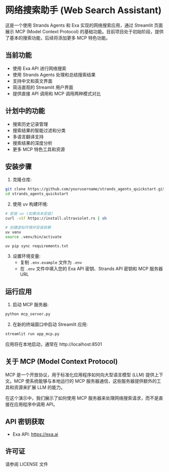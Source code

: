 # 网络搜索助手 (Web Search Assistant)

这是一个使用 Strands Agents 和 Exa 实现的网络搜索应用，通过 Streamlit 页面展示 MCP (Model Context Protocol) 的基础功能。目前项目处于初始阶段，提供了基本的搜索功能，后续将添加更多 MCP 特色功能。

## 当前功能

- 使用 Exa API 进行网络搜索
- 使用 Strands Agents 处理和总结搜索结果
- 支持中文和英文界面
- 简洁直观的 Streamlit 用户界面
- 提供直接 API 调用和 MCP 调用两种模式对比

## 计划中的功能

- 搜索历史记录管理
- 搜索结果的智能过滤和分类
- 多语言翻译支持
- 搜索结果的深度分析
- 更多 MCP 特色工具和资源

## 安装步骤

1. 克隆仓库:
```bash
git clone https://github.com/yourusername/strands_agents_quickstart.git
cd strands_agents_quickstart
```

2. 使用 uv 构建环境:
```bash
# 安装 uv (如果尚未安装)
curl -sSf https://install.ultraviolet.rs | sh

# 创建虚拟环境并安装依赖
uv venv
source .venv/bin/activate

uv pip sync requirements.txt
```

3. 设置环境变量:
   - 复制 `.env.example` 文件为 `.env`
   - 在 `.env` 文件中填入您的 Exa API 密钥、Strands API 密钥和 MCP 服务器 URL

## 运行应用

1. 启动 MCP 服务器:
```bash
python mcp_server.py
```

2. 在新的终端窗口中启动 Streamlit 应用:
```bash
streamlit run app_mcp.py
```

应用将在本地启动，通常在 http://localhost:8501

## 关于 MCP (Model Context Protocol)

MCP 是一个开放协议，用于标准化应用程序如何向大型语言模型 (LLM) 提供上下文。MCP 使系统能够与本地运行的 MCP 服务器通信，这些服务器提供额外的工具和资源来扩展 LLM 的能力。

在这个演示中，我们展示了如何使用 MCP 服务器来处理网络搜索请求，而不是直接在应用程序中调用 API。

## API 密钥获取

- Exa API: https://exa.ai

## 许可证

请参阅 LICENSE 文件
